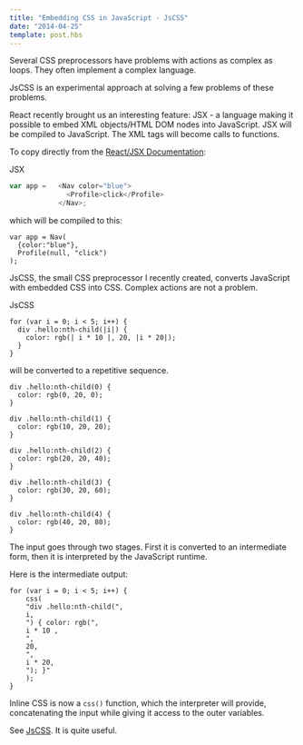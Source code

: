 ```yaml
---
title: "Embedding CSS in JavaScript - JsCSS"
date: "2014-04-25"
template: post.hbs
---
```


Several CSS preprocessors have problems with actions as complex as loops.
They often implement a complex language.

JsCSS is an experimental approach at solving a few problems of these problems.

React recently brought us an interesting feature: JSX -
a language making it possible to embed XML objects/HTML DOM nodes into JavaScript.
JSX will be compiled to JavaScript. The XML tags will become calls to functions.

To copy directly from the [React/JSX Documentation](http://facebook.github.io/react/docs/jsx-in-depth.html):

JSX
```JavaScript
var app =   <Nav color="blue">
			  <Profile>click</Profile>
        	</Nav>;
```

which will be compiled to this:
```
var app = Nav(
  {color:"blue"},
  Profile(null, "click")
);
```

JsCSS, the small CSS preprocessor I recently created, converts JavaScript with embedded CSS into CSS.
Complex actions are not a problem.

JsCSS
```
for (var i = 0; i < 5; i++) {
  div .hello:nth-child(|i|) {
    color: rgb(| i * 10 |, 20, |i * 20|);
  }
}
```
will be converted to a repetitive sequence.
```
div .hello:nth-child(0) {
  color: rgb(0, 20, 0);
}

div .hello:nth-child(1) {
  color: rgb(10, 20, 20);
}

div .hello:nth-child(2) {
  color: rgb(20, 20, 40);
}

div .hello:nth-child(3) {
  color: rgb(30, 20, 60);
}

div .hello:nth-child(4) {
  color: rgb(40, 20, 80);
}

```

The input goes through two stages.
First it is converted to an intermediate form, then it is interpreted by the JavaScript runtime.

Here is the intermediate output:

```
for (var i = 0; i < 5; i++) {
	css(
    "div .hello:nth-child(",
    i,
    ") { color: rgb(",
    i * 10 ,
    ",
    20,
    ",
    i * 20,
    "); }"
    );
}
```

Inline CSS is now a `css()` function, which the interpreter will provide, concatenating the input while giving it access to the outer variables.

See [JsCSS](https://github.com/AlexanderSelzer/jscss). It is quite useful.

